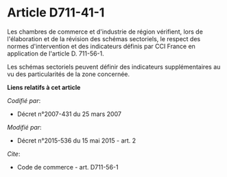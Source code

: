 # Article D711-41-1

Les chambres de commerce et d'industrie de région vérifient, lors de l'élaboration et de la révision des schémas sectoriels,
le respect des normes d'intervention et des indicateurs définis par CCI France en application de l'article D. 711-56-1.

Les schémas sectoriels peuvent définir des indicateurs supplémentaires au vu des particularités de la zone concernée.

**Liens relatifs à cet article**

_Codifié par_:

  - Décret n°2007-431 du 25 mars 2007

_Modifié par_:

  - Décret n°2015-536 du 15 mai 2015 - art. 2

_Cite_:

  - Code de commerce - art. D711-56-1
